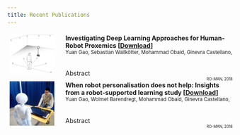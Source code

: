 ```yaml
---
title: Recent Publications
---
```

<style>
.iconDetails {
	float:left; 
	width:20%;
    	height:20%;
	max-height:150px;
	max-width:150px; 
} 

.container {
    width:100%;
    height:24%;
    padding:1%;
}
h4 {
    margin:0px;
}
</style>

<script>
function toggleAbstract(btn) {
    var x = btn.nextElementSibling;
    if (x.innerHTML === "") {
        x.innerHTML = x.getAttribute("text");
    } else {
        x.innerHTML = "";
    }
}
</script>

<div class='container'>
    <div>
		<img src='papers/deep_proximics.jpg' class='iconDetails'>
    </div>  
    <div style='margin-left:25%;'>
    <h4>Investigating Deep Learning Approaches for Human-Robot Proxemics [<a href="papers/investigate-deep-learning-proximics.pdf">Download</a>]</h4>
    <div style="font-size:.8em"> Yuan Gao, Sebastian Wallkötter, Mohammad Obaid, Ginevra Castellano,</div>
	<h6></h6>
	<a markdown="0" id="quote_btn" onclick="toggleAbstract(this);"  class="btn">Abstract</a>
	<div id="abstract" text="In this paper, we investigate the applicability of deep learning methods to adapt and predict comfortable human-robot proxemics.In this paper, we investigate the applicability of deep learning methods to adapt and predict comfortable human-robot proxemics. Proposing a network architecture, we experiment with three different layer configurations, obtaining three different end-to-end trainable models. Using these, we compare their predictive performances on data obtained during a human-robot interaction study. We find that our long short-term memory based model outperforms a gated recurrent unit based model and a feed-forward model. Further, we demonstrate how the created model can be exploited to create customized comfort zones that can help create a personalized experience for individual users. "></div>
    <div style="float:right;font-size:.6em">RO-MAN, 2018</div>
    </div>
</div>

<div class='container'>
    <div>
		<img src='papers/when_help.jpg' class='iconDetails'>
    </div>  
    <div style='margin-left:25%;'>
    <h4>When robot personalisation does not help: Insights from a robot-supported learning study [<a href="papers/when-robot-does-not-help.pdf">Download</a>]</h4>
    <div style="font-size:.8em"> Yuan Gao, Wolmet Barendregt, Mohammad Obaid, Ginevra Castellano,</div>
    <h6></h6>
	<a markdown="0" id="quote_btn" onclick="toggleAbstract(this);"  class="btn">Abstract</a>
	<div id="abstract" text="In the domain of robotic tutors, personalised tutoring has started to receive scientists' attention, but is still relatively underexplored. Previous work using reinforcement learning (RL) has addressed personalised tutoring from the perspective of affective policy learning. However, little is known about the effects of robot behaviour personalisation on user's task performance. Moreover, it is also unclear if and when personalisation may be more beneficial than a robot that adapts to its users and the context of the interaction without personalising its behaviour. In this paper we build on previous work on affective policy learning that used RL to learn what robot's supportive behaviours are preferred by users in an educational scenario. We build a RL framework for personalisation that allows a robot to select verbal supportive behaviours to maximise the user's task progress and positive reactions in a learning scenario where a Pepper robot acts as a tutor and helps people to learn how to solve grid-based logic puzzles. 
A between-subjects design user study showed that participants were more efficient at solving logic puzzles and preferred a robot that exhibits more varied behaviours compared with a robot that personalises its behaviour by converging on a specific one over time. We discuss insights on negative effects of personalisation and report lessons learned together with design implications for personalised robots."></div>
    <div style="float:right;font-size:.6em">RO-MAN, 2018</div>
    </div>
</div>
